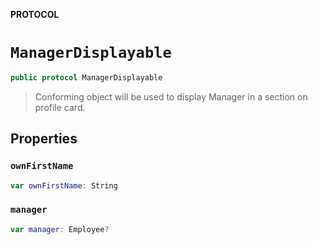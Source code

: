 **PROTOCOL**

# `ManagerDisplayable`

```swift
public protocol ManagerDisplayable
```

> Conforming object will be used to display Manager in a section on profile card.

## Properties
### `ownFirstName`

```swift
var ownFirstName: String
```

### `manager`

```swift
var manager: Employee?
```
